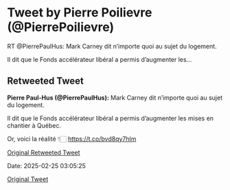 # Tweet by Pierre Poilievre (@PierrePoilievre)

RT @PierrePaulHus: Mark Carney dit n’importe quoi au sujet du logement.

Il dit que le Fonds accélérateur libéral a permis d’augmenter les…

## Retweeted Tweet

**Pierre Paul-Hus (@PierrePaulHus):** Mark Carney dit n’importe quoi au sujet du logement.

Il dit que le Fonds accélérateur libéral a permis d’augmenter les mises en chantier à Québec.

Or, voici la réalité 👇🏻 https://t.co/bvd8qy7hlm

[Original Retweeted Tweet](https://x.com/PierrePaulHus/status/1894218002196725953)

Date: 2025-02-25 03:05:25

[Original Tweet](https://x.com/PierrePoilievre/status/1894222138426446217)
